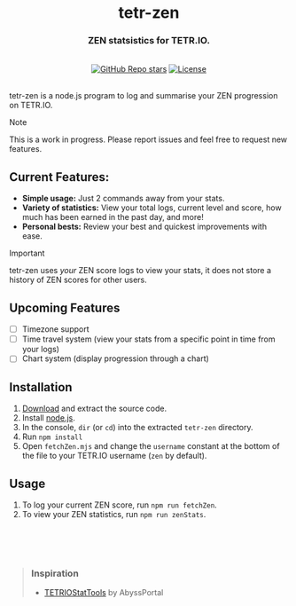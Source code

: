 <div align="center">
  <h1 align="center">tetr-zen</h1>
  <h3>ZEN statsistics for TETR.IO.</h3>
</div>

<br/>

<div align="center">
  <a href="https://github.com/orn8/tetr-zen/stargazers"><img alt="GitHub Repo stars" src="https://img.shields.io/github/stars/orn8/tetr-zen?style=for-the-badge"></a>
  <a href="https://github.com/orn8/tetr-zen/blob/main/LICENSE"><img alt="License" src="https://img.shields.io/badge/license-AGPLv3-purple?style=for-the-badge"></a>
</div>

<br/>

tetr-zen is a node.js program to log and summarise your ZEN progression on TETR.IO.

> [!NOTE]
> This is a work in progress. Please report issues and feel free to request new features.

## Current Features:

- **Simple usage:** Just 2 commands away from your stats.
- **Variety of statistics:** View your total logs, current level and score, how much has been earned in the past day, and more!
- **Personal bests:** Review your best and quickest improvements with ease.

> [!IMPORTANT]
> tetr-zen uses *your* ZEN score logs to view your stats, it does not store a history of ZEN scores for other users.

## Upcoming Features

- [ ] Timezone support
- [ ] Time travel system (view your stats from a specific point in time from your logs)
- [ ] Chart system (display progression through a chart)
 
## Installation

1) [Download](https://github.com/orn8/tetr-zen/archive/refs/heads/main.zip) and extract the source code.
2) Install [node.js](https://nodejs.org/en).
3) In the console, `dir` (or `cd`) into the extracted `tetr-zen` directory.
4) Run `npm install`
5) Open `fetchZen.mjs` and change the `username` constant at the bottom of the file to your TETR.IO username (`zen` by default).

## Usage

1) To log your current ZEN score, run `npm run fetchZen`.
2) To view your ZEN statistics, run `npm run zenStats`.

<br/>
<br/>
<br/>

<blockquote>

### Inspiration

* [TETRIOStatTools](https://github.com/AbyssPortal/TETRIOStatTools) by AbyssPortal

</blockquote>
